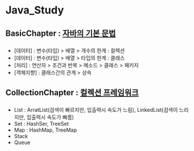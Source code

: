 # Java_Study
## BasicChapter : [자바의 기본 문법](BasicChapter/src)
###
* [데이터] : 변수(타입) > 배열 > 개수의 한계 : 컬렉션
* [데이터] : 변수(타입) > 배열 > 타입의 한계 : 클래스
* [처리] : 연산자 > 조건과 반복 > 메소드 > 클래스 > 패키지
* [객체지향] : 클래스간의 관계 > 상속

## CollectionChapter : [컬렉션 프레임워크](collectionChapter/src)
###
* List : ArratList(검색이 빠르지만, 입출력시 속도가 느림), LinkedList(검색이 느리지만, 입출력시 속도가 빠름)
* Set : HashSer, TreeSet
* Map : HashMap, TreeMap
* Stack
* Queue
